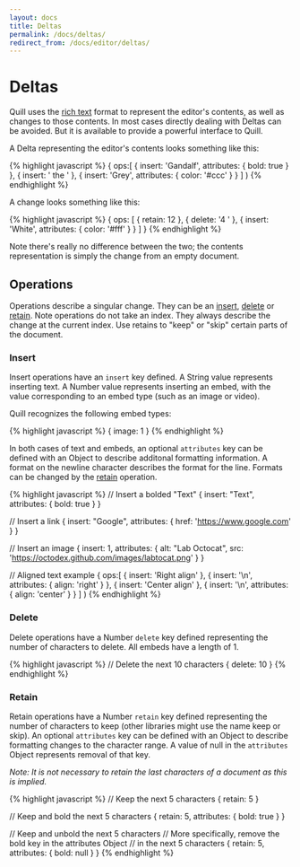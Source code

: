 ```yaml
---
layout: docs
title: Deltas
permalink: /docs/deltas/
redirect_from: /docs/editor/deltas/
---
```


# Deltas

Quill uses the [rich text](https://github.com/ottypes/rich-text) format to represent the editor's contents, as well as changes to those contents. In most cases directly dealing with Deltas can be avoided. But it is available to provide a powerful interface to Quill.

A Delta representing the editor's contents looks something like this:

{% highlight javascript %}
{
  ops:[
    { insert: 'Gandalf', attributes: { bold: true } },
    { insert: ' the ' },
    { insert: 'Grey', attributes: { color: '#ccc' } }
  ]
)
{% endhighlight %}

A change looks something like this:

{% highlight javascript %}
{
  ops: [
    { retain: 12 },
    { delete: '4 ' },
    { insert: 'White', attributes: { color: '#fff' } }
  ]
}
{% endhighlight %}

Note there's really no difference between the two; the contents representation is simply the change from an empty document.


## Operations

Operations describe a singular change. They can be an [insert](#insert), [delete](#delete) or [retain](#retain). Note operations do not take an index. They always describe the change at the current index. Use retains to "keep" or "skip" certain parts of the document.

### Insert

Insert operations have an `insert` key defined. A String value represents inserting text. A Number value represents inserting an embed, with the value corresponding to an embed type (such as an image or video).

Quill recognizes the following embed types:

{% highlight javascript %}
{
  image: 1
}
{% endhighlight %}

In both cases of text and embeds, an optional `attributes` key can be defined with an Object to describe additonal formatting information. A format on the newline character describes the format for the line. Formats can be changed by the [retain](#retain) operation.

{% highlight javascript %}
// Insert a bolded "Text"
{ insert: "Text", attributes: { bold: true } }

// Insert a link
{ insert: "Google", attributes: { href: 'https://www.google.com' } }

// Insert an image
{
  insert: 1,
  attributes: {
    alt: "Lab Octocat",
    src: 'https://octodex.github.com/images/labtocat.png'
  }
}

// Aligned text example
{
  ops:[
    { insert: 'Right align' },
    { insert: '\n', attributes: { align: 'right' } },
    { insert: 'Center align' },
    { insert: '\n', attributes: { align: 'center' } }
  ]
)
{% endhighlight %}

### Delete

Delete operations have a Number `delete` key defined representing the number of characters to delete. All embeds have a length of 1.

{% highlight javascript %}
// Delete the next 10 characters
{ delete: 10 }
{% endhighlight %}

### Retain

Retain operations have a Number `retain` key defined representing the number of characters to keep (other libraries might use the name keep or skip). An optional `attributes` key can be defined with an Object to describe formatting changes to the character range. A value of null in the `attributes` Object represents removal of that key.

*Note: It is not necessary to retain the last characters of a document as this is implied.*

{% highlight javascript %}
// Keep the next 5 characters
{ retain: 5 }

// Keep and bold the next 5 characters
{ retain: 5, attributes: { bold: true } }

// Keep and unbold the next 5 characters
// More specifically, remove the bold key in the attributes Object
// in the next 5 characters
{ retain: 5, attributes: { bold: null } }
{% endhighlight %}
